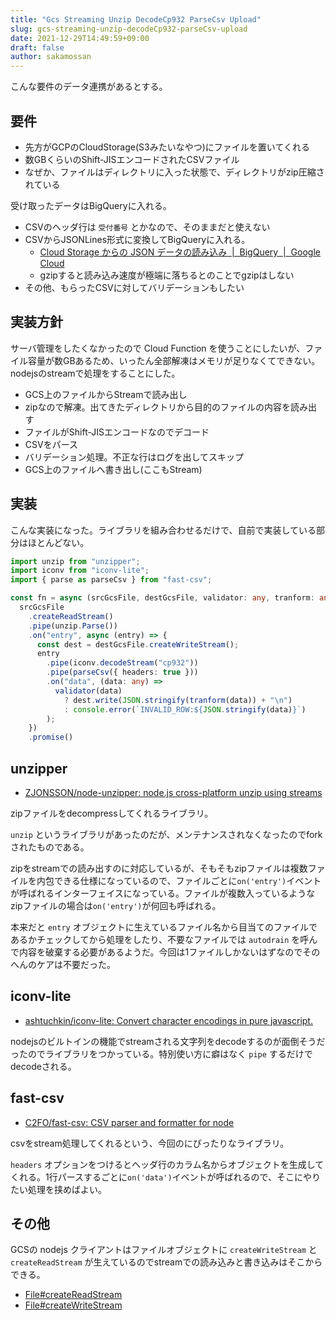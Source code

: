 ```yaml
---
title: "Gcs Streaming Unzip DecodeCp932 ParseCsv Upload"
slug: gcs-streaming-unzip-decodeCp932-parseCsv-upload
date: 2021-12-29T14:49:59+09:00
draft: false
author: sakamossan
---
```


こんな要件のデータ連携があるとする。

## 要件

- 先方がGCPのCloudStorage(S3みたいなやつ)にファイルを置いてくれる
- 数GBくらいのShift-JISエンコードされたCSVファイル
- なぜか、ファイルはディレクトリに入った状態で、ディレクトリがzip圧縮されている

受け取ったデータはBigQueryに入れる。

- CSVのヘッダ行は `受付番号` とかなので、そのままだと使えない
- CSVからJSONLines形式に変換してBigQueryに入れる。
  - [Cloud Storage からの JSON データの読み込み  |  BigQuery  |  Google Cloud](https://cloud.google.com/bigquery/docs/loading-data-cloud-storage-json)
  - gzipすると読み込み速度が極端に落ちるとのことでgzipはしない
- その他、もらったCSVに対してバリデーションもしたい


## 実装方針

サーバ管理をしたくなかったので Cloud Function を使うことにしたいが、ファイル容量が数GBあるため、いったん全部解凍はメモリが足りなくてできない。nodejsのstreamで処理をすることにした。

- GCS上のファイルからStreamで読み出し
- zipなので解凍。出てきたディレクトリから目的のファイルの内容を読み出す
- ファイルがShift-JISエンコードなのでデコード
- CSVをパース
- バリデーション処理。不正な行はログを出してスキップ
- GCS上のファイルへ書き出し(ここもStream)


## 実装

こんな実装になった。ライブラリを組み合わせるだけで、自前で実装している部分はほとんどない。

```ts
import unzip from "unzipper";
import iconv from "iconv-lite";
import { parse as parseCsv } from "fast-csv";

const fn = async (srcGcsFile, destGcsFile, validator: any, tranform: any) => 
  srcGcsFile
    .createReadStream()
    .pipe(unzip.Parse())
    .on("entry", async (entry) => {
      const dest = destGcsFile.createWriteStream();
      entry
        .pipe(iconv.decodeStream("cp932"))
        .pipe(parseCsv({ headers: true }))
        .on("data", (data: any) => 
          validator(data) 
            ? dest.write(JSON.stringify(tranform(data)) + "\n")
            : console.error(`INVALID_ROW:${JSON.stringify(data)}`)
        );
    })
    .promise()
```

## unzipper

- [ZJONSSON/node-unzipper: node.js cross-platform unzip using streams](https://github.com/ZJONSSON/node-unzipper#readme)

zipファイルをdecompressしてくれるライブラリ。

`unzip` というライブラリがあったのだが、メンテナンスされなくなったのでforkされたものである。

zipをstreamでの読み出すのに対応しているが、そもそもzipファイルは複数ファイルを内包できる仕様になっているので、ファイルごとに`on('entry')`イベントが呼ばれるインターフェイスになっている。ファイルが複数入っているようなzipファイルの場合は`on('entry')`が何回も呼ばれる。

本来だと `entry` オブジェクトに生えているファイル名から目当てのファイルであるかチェックしてから処理をしたり、不要なファイルでは `autodrain` を呼んで内容を破棄する必要があるようだ。今回は1ファイルしかないはずなのでそのへんのケアは不要だった。


## iconv-lite

- [ashtuchkin/iconv-lite: Convert character encodings in pure javascript.](https://github.com/ashtuchkin/iconv-lite)

nodejsのビルトインの機能でstreamされる文字列をdecodeするのが面倒そうだったのでライブラリをつかっている。特別使い方に癖はなく `pipe` するだけでdecodeされる。


## fast-csv

- [C2FO/fast-csv: CSV parser and formatter for node](https://github.com/C2FO/fast-csv)

csvをstream処理してくれるという、今回のにぴったりなライブラリ。

`headers` オプションをつけるとヘッダ行のカラム名からオブジェクトを生成してくれる。1行パースするごとに`on('data')`イベントが呼ばれるので、そこにやりたい処理を挟めばよい。



## その他

GCSの nodejs クライアントはファイルオブジェクトに `createWriteStream` と `createReadStream` が生えているのでstreamでの読み込みと書き込みはそこからできる。

- [File#createReadStream](https://googleapis.dev/nodejs/storage/latest/File.html#createReadStream)
- [File#createWriteStream](https://googleapis.dev/nodejs/storage/latest/File.html#createWriteStream)

